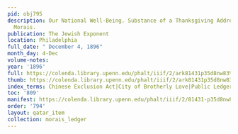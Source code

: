 ```yaml
---
pid: obj795
description: Our National Well-Being. Substance of a Thanksgiving Address by Dr. S.
  Morais.
publication: The Jewish Exponent
location: Philadelphia
full_date: " December 4, 1896"
month_day: 4-Dec
volume-notes:
year: '1896'
full: https://colenda.library.upenn.edu/phalt/iiif/2/ark81431p35d8nw83%2FSHA256E-s7852099--5f003ac190ba58944c7830970678e2383fad03dc193efca95e12b7276f50c0d6.jpeg/full/3500,/0/default.jpg
thumb: https://colenda.library.upenn.edu/phalt/iiif/2/ark81431p35d8nw83%2FSHA256E-s7852099--5f003ac190ba58944c7830970678e2383fad03dc193efca95e12b7276f50c0d6.jpeg/full/!200,200/0/default.jpg
index_terms: Chinese Exclusion Act|City of Brotherly Love|Public Ledger, The
toc: '809'
manifest: https://colenda.library.upenn.edu/phalt/iiif/2/81431-p35d8nw83/manifest
order: '794'
layout: qatar_item
collection: morais_ledger
---
```

